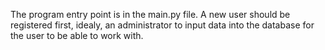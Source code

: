 The program entry point is in the main.py file.
A new user should be registered first, idealy, an administrator to input data into the database for the user to be able to work with. 
